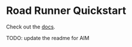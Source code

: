 # Road Runner Quickstart

Check out the [docs](https://rr.brott.dev/docs/v1-0/tuning/).

TODO: update the readme for AIM
